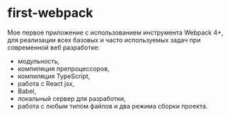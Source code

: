 # first-webpack
Мое первое приложение с использованием инструмента Webpack 4+, для реализации всех базовых и часто используемых задач при современной веб разработке: 
 - модульность,
 - компиляция препроцессоров,
 - компиляция TypeScript,
 - работа с React jsx,
 - Babel,
 - локальный сервер для разработки,
 - работа с любым типом файлов и два режима сборки проекта.
